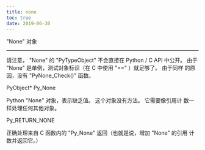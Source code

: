 ```yaml
---
title: none
toc: true
date: 2019-06-30
---
```

"None" 对象
***********

请注意， "None" 的 "PyTypeObject" 不会直接在 Python / C API 中公开。
由于 "None" 是单例，测试对象标识（在 C 中使用 "==" ）就足够了。 由于同样
的原因，没有 "PyNone_Check()" 函数。

PyObject* Py_None

   Python "None" 对象，表示缺乏值。 这个对象没有方法。 它需要像引用计
   数一样处理任何其他对象。

Py_RETURN_NONE

   正确处理来自 C 函数内的 "Py_None" 返回（也就是说，增加 "None" 的引用
   计数并返回它。）
